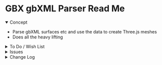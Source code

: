 # GBX gbXML Parser Read Me


<details open >

<summary>Concept</summary>

* Parse gbXML surfaces etc and use the data to create Three.js meshes
* Does all the heavy lifting

</details>

<details>

<summary>To Do / Wish List</summary>


</details>

<details>

<summary>Issues</summary>


</details>

<details>

<summary>Change Log</summary>

### 2019-08-06 ~ Theo

0.17.02-0gbx

* F: First commit
* R: Move PIN and PFO dummy declarations here


</details>

